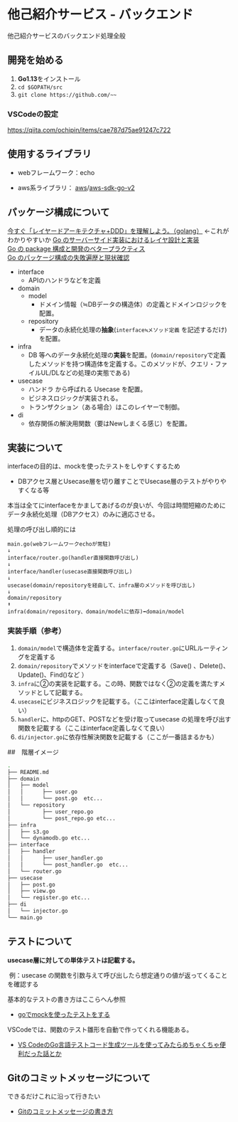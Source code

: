 # 他己紹介サービス - バックエンド

他己紹介サービスのバックエンド処理全般

## 開発を始める

1. **Go1.13**をインストール
2. `cd $GOPATH/src`
3. `git clone https://github.com/~~`

### VSCodeの設定

https://qiita.com/ochipin/items/cae787d75ae91247c722

## 使用するライブラリ

- webフレームワーク：echo

- aws系ライブラリ： [aws](https://github.com/aws)/[aws-sdk-go-v2](https://github.com/aws/aws-sdk-go-v2)


## パッケージ構成について

[今すぐ「レイヤードアーキテクチャ+DDD」を理解しよう。（golang）](https://qiita.com/tono-maron/items/345c433b86f74d314c8d) ←これがわかりやすいか
[Go のサーバーサイド実装におけるレイヤ設計と実装](https://www.slideshare.net/pospome/go-80591000)  
[Go の package 構成と開発のベタープラクティス](https://engineer.recruit-lifestyle.co.jp/techblog/2018-03-16-go-ddd/)  
[Go のパッケージ構成の失敗遍歴と現状確認](https://medium.com/@timakin/go%E3%81%AE%E3%83%91%E3%83%83%E3%82%B1%E3%83%BC%E3%82%B8%E6%A7%8B%E6%88%90%E3%81%AE%E5%A4%B1%E6%95%97%E9%81%8D%E6%AD%B4%E3%81%A8%E7%8F%BE%E7%8A%B6%E7%A2%BA%E8%AA%8D-fc6a4369337)  

- interface
  - APIのハンドラなどを定義
- domain
  - model
    - ドメイン情報（≒DBデータの構造体）の定義とドメインロジックを配置。
  - repository
    - データの永続化処理の**抽象**(`interface≒メソッド定義` を記述するだけ)を配置。
- infra
  - DB 等へのデータ永続化処理の**実装**を配置。(`domain/repository`で定義したメソッドを持つ構造体を定義する。このメソッドが、クエリ・ファイルUL/DLなどの処理の実態である)
- usecase
  - ハンドラ から呼ばれる Usecase を配置。
  - ビジネスロジックが実装される。
  - トランザクション（ある場合）はこのレイヤーで制御。
- di
  - 依存関係の解決用関数（要はNewしまくる感じ）を配置。



## 実装について

interfaceの目的は、mockを使ったテストをしやすくするため

- DBアクセス層とUsecase層を切り離すことでUsecase層のテストがやりやすくなる等

本当は全てにinterfaceをかましてあげるのが良いが、今回は時間短縮のためにデータ永続化処理（DBアクセス）のみに適応させる。

処理の呼び出し順的には

```
main.go(webフレームワークechoが常駐)
↓
interface/router.go(handler直接関数呼び出し)
↓
interface/handler(usecase直接関数呼び出し)
↓
usecase(domain/repositoryを経由して、infra層のメソッドを呼び出し)
↓
domain/repository
⬆︎
infra(domain/repository、domain/modelに依存)➡︎domain/model
```

### 実装手順（参考）

1. `domain/model`で構造体を定義する。`interface/router.go`にURLルーティングを定義する
2. `domain/repository`でメソッドをinterfaceで定義する（Save() 、Delete()、Update()、Find()など ）
3. `infra`に②の実装を記載する。この時、関数ではなく②の定義を満たすメソッドとして記載する。
4. `usecase`にビジネスロジックを記載する。（ここはinterface定義しなくて良い）
5. `handler`に、httpのGET、POSTなどを受け取ってusecase の処理を呼び出す関数を記載する（ここはinterface定義しなくて良い）
6. `di/injector.go`に依存性解決関数を記載する（ここが一番詰まるかも）

##　階層イメージ

```sh
.
├── README.md
├── domain
│   ├── model
│   │      ├── user.go
│   │      └── post.go	etc...
│   └── repository
│          ├── user_repo.go
│          └── post_repo.go	etc...
├── infra
│   ├── s3.go
│   └── dynamodb.go	etc...
├── interface
│   ├── handler
│   │      ├── user_handler.go
│   │      └── post_handler.go	etc...
│   └── router.go
├── usecase
│   ├── post.go
│   ├── view.go
│   └── register.go	etc...
├── di
│   └── injector.go
└── main.go
```



## テストについて

**usecase層に対しての単体テストは記載する。**

​	例：usecase の関数を引数与えて呼び出したら想定通りの値が返ってくることを確認する

基本的なテストの書き方はここらへん参照

- [goでmockを使ったテストをする](https://qiita.com/marnie_ms4/items/5925f136d23c8a0b4a4c)

VSCodeでは、関数のテスト雛形を自動で作ってくれる機能ある。

- [VS CodeのGo言語テストコード生成ツールを使ってみたらめちゃくちゃ便利だった話とか](http://kdnakt.hatenablog.com/entry/2019/01/03/080000)

## Gitのコミットメッセージについて
できるだけこれに沿って行きたい
- [Gitのコミットメッセージの書き方](https://qiita.com/itosho/items/9565c6ad2ffc24c09364)